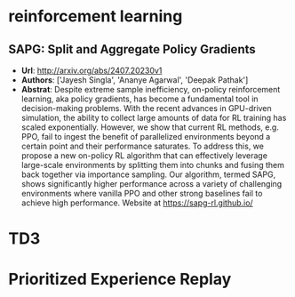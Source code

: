 # reinforcement learning
## SAPG: Split and Aggregate Policy Gradients
- **Url**: http://arxiv.org/abs/2407.20230v1
- **Authors**: ['Jayesh Singla', 'Ananye Agarwal', 'Deepak Pathak']
- **Abstrat**: Despite extreme sample inefficiency, on-policy reinforcement learning, aka policy gradients, has become a fundamental tool in decision-making problems. With the recent advances in GPU-driven simulation, the ability to collect large amounts of data for RL training has scaled exponentially. However, we show that current RL methods, e.g. PPO, fail to ingest the benefit of parallelized environments beyond a certain point and their performance saturates. To address this, we propose a new on-policy RL algorithm that can effectively leverage large-scale environments by splitting them into chunks and fusing them back together via importance sampling. Our algorithm, termed SAPG, shows significantly higher performance across a variety of challenging environments where vanilla PPO and other strong baselines fail to achieve high performance. Website at https://sapg-rl.github.io/





# TD3
# Prioritized Experience Replay